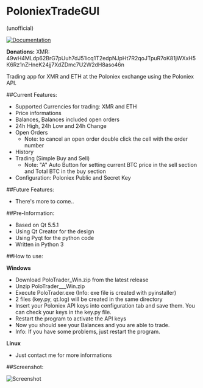 # PoloniexTradeGUI
(unofficial)

 [![Documentation](https://codedocs.xyz/swalecko/PoloniexTradeGUI.svg)](https://codedocs.xyz/swalecko/PoloniexTradeGUI/)
 

**Donations:** 
XMR: 49wH4MLdp62BrG7pUuh7dJ51icq1T2edpNJpHt7R2qoJTpuR7oK81jWXxH5K6Rz1nZHneK24jj7XdZDmc7U2W2dH8aso46n

Trading app for XMR and ETH at the Poloniex exchange using the Poloniex API.

##Current Features:
  - Supported Currencies for trading: XMR and ETH
  - Price informations 
  - Balances, Balances included open orders
  - 24h High, 24h Low and 24h Change 
  - Open Orders 
    - Note: to cancel an open order double click the cell with the order number
  - History 
  - Trading (Simple Buy and Sell)
    - Note: "A" Auto Button for setting current BTC price in the sell section and Total BTC in the buy section  
  - Configuration: Poloniex Public and Secret Key

##Future Features:
  - There's more to come..
  
##Pre-Information:
  - Based on Qt 5.5.1
  - Using Qt Creator for the design
  - Using Pyqt for the python code
  - Written in Python 3
  

##How to use:  

  **Windows**  
  - Download PoloTrader_Win.zip from the latest release
  - Unzip PoloTrader__<Version>_Win.zip
  - Execute PoloTrader.exe (Info: exe file is created with pyinstaller)
  - 2 files (key.py, qt.log) will be created in the same directory 
  - Insert your Poloniex API keys into configuration tab and save them. You can check your keys in the key.py file.
  - Restart the program to activate the API keys
  - Now you should see your Balances and you are able to trade.
  - Info: If you have some problems, just restart the program. 

**Linux**
  - Just contact me for more informations

##Screenshot:

![Screenshot](https://raw.github.com/swalecko/PoloTradeGui/master/Dashboard_screenshot.JPG?raw=true "Open Orders Tab")




